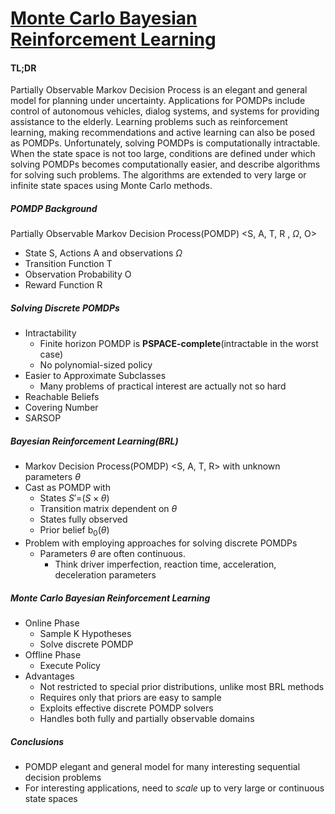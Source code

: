 [Monte Carlo Bayesian Reinforcement Learning](http://arxiv.org/abs/1206.6449)
=============================================================================
#### TL;DR
Partially Observable Markov Decision Process is an elegant and general model for planning under uncertainty. Applications for POMDPs include control of autonomous vehicles, dialog systems, and systems for providing assistance to the elderly. Learning problems such as reinforcement learning, making recommendations and active learning can also be posed as POMDPs. Unfortunately, solving POMDPs is computationally intractable. When the state space is not too large, conditions are defined under which solving POMDPs becomes computationally easier, and describe algorithms for solving such problems. The algorithms are extended to very large or infinite state spaces using Monte Carlo methods. 

##### POMDP Background
Partially Observable Markov Decision Process(POMDP) &lt;S, A, T, R , *Ω*, O&gt;
 - State S, Actions A and observations *Ω*
 - Transition Function T
 - Observation Probability O
 - Reward Function R 


##### Solving Discrete POMDPs
* Intractability
    - Finite horizon POMDP is **PSPACE-complete**(intractable in the worst case)
    - No polynomial-sized policy
* Easier to Approximate Subclasses
    - Many problems of practical interest are actually not so hard
* Reachable Beliefs
* Covering Number
* SARSOP

##### Bayesian Reinforcement Learning(BRL)

* Markov Decision Process(POMDP) &lt;S, A, T, R&gt; with unknown parameters *θ*
* Cast as POMDP with 
    - States *S*′=(*S* × *θ*)
    - Transition matrix dependent on *θ*
    - States fully observed
    - Prior belief b<sub>0</sub>(*θ*)
* Problem with employing approaches for solving discrete POMDPs
    - Parameters *θ* are often continuous. 
        - Think driver imperfection, reaction time, acceleration, deceleration parameters

##### Monte Carlo Bayesian Reinforcement Learning
* Online Phase
    - Sample K Hypotheses
    - Solve discrete POMDP
* Offline Phase
    - Execute Policy 
* Advantages
   - Not restricted to special prior distributions, unlike most BRL methods
   - Requires only that priors are easy to sample
   - Exploits effective discrete POMDP solvers
   - Handles both fully and partially observable domains

##### Conclusions
* POMDP elegant and general model for many interesting sequential decision problems
* For interesting applications, need to *scale* up to very large or continuous state spaces
